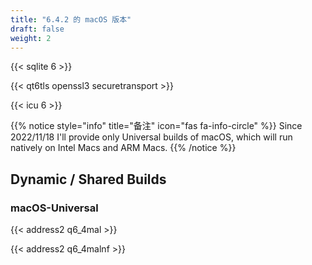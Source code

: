 ```yaml
---
title: "6.4.2 的 macOS 版本"
draft: false
weight: 2
---
```


{{< sqlite 6 >}}

{{< qt6tls openssl3 securetransport >}}

{{< icu 6 >}}

{{% notice style="info" title="备注"  icon="fas fa-info-circle" %}}
Since 2022/11/18 I'll provide only Universal builds of macOS, which will run natively on Intel Macs and ARM Macs.
{{% /notice %}}

## Dynamic / Shared Builds

### macOS-Universal

{{< address2 q6_4mal >}}

{{< address2 q6_4malnf >}}
